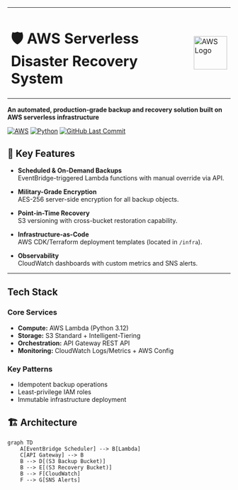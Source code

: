 <table>
<tr>
<td><h1>🛡️ AWS Serverless Disaster Recovery System</h1></td>
<td><img src="https://a0.awsstatic.com/libra-css/images/logos/aws_logo_smile_1200x630.png" alt="AWS Logo" width="75" style="margin-left: 15px;"/></td>
</tr>
</table>


**An automated, production-grade backup and recovery solution built on AWS serverless infrastructure**

[![AWS](https://img.shields.io/badge/AWS-%23FF9900.svg?logo=amazon-aws&logoColor=white)](https://aws.amazon.com)
[![Python](https://img.shields.io/badge/Python-3.12-blue.svg)](https://www.python.org/)
[![GitHub Last Commit](https://img.shields.io/github/last-commit/parth581/AWS-Serverless-Disaster-Recovery-Pipeline
)](https://github.com/parth581/AWS-Serverless-Disaster-Recovery-Pipeline)

## 📌 Key Features


- **Scheduled & On-Demand Backups**  
  EventBridge-triggered Lambda functions with manual override via API.

- **Military-Grade Encryption**  
  AES-256 server-side encryption for all backup objects.

- **Point-in-Time Recovery**  
  S3 versioning with cross-bucket restoration capability.

- **Infrastructure-as-Code**  
  AWS CDK/Terraform deployment templates (located in `/infra`).

- **Observability**  
  CloudWatch dashboards with custom metrics and SNS alerts.

---

## Tech Stack

### Core Services
- **Compute:** AWS Lambda (Python 3.12)
- **Storage:** S3 Standard + Intelligent-Tiering
- **Orchestration:** API Gateway REST API
- **Monitoring:** CloudWatch Logs/Metrics + AWS Config

### Key Patterns
- Idempotent backup operations
- Least-privilege IAM roles
- Immutable infrastructure deployment


## 🏗 Architecture

```mermaid
graph TD
    A[EventBridge Scheduler] --> B[Lambda]
    C[API Gateway] --> B
    B --> D[(S3 Backup Bucket)]
    B --> E[(S3 Recovery Bucket)]
    B --> F[CloudWatch]
    F --> G[SNS Alerts]

